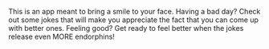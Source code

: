 This is an app meant to bring a smile to your face. Having a bad day? Check out some jokes that will make you appreciate the fact that you can come up with better ones. Feeling good? Get ready to feel better when the jokes release even MORE endorphins!
